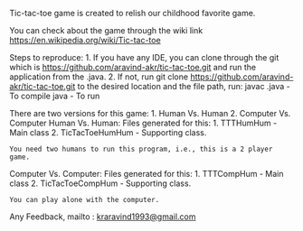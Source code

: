 Tic-tac-toe game is created to relish our childhood favorite game.

You can check about the game through the wiki link https://en.wikipedia.org/wiki/Tic-tac-toe

Steps to reproduce:
	1. If you have any IDE, you can clone through the git which is https://github.com/aravind-akr/tic-tac-toe.git and run the application from the <MainClass>.java.
	2. If not, run git clone https://github.com/aravind-akr/tic-tac-toe.git to the desired location and the file path, run:
	           javac <MainProgram>.java - To compile 
	           java <MainProgram> - To run


There are two versions for this game:
      1. Human Vs. Human 
      2. Computer Vs. Computer
Human Vs. Human:
	Files generated for this:
	1. TTTHumHum - Main class
	2. TicTacToeHumHum - Supporting class.

	You need two humans to run this program, i.e., this is a 2 player game. 

Computer Vs. Computer:
	Files generated for this:
	1. TTTCompHum - Main class
	2. TicTacToeCompHum - Supporting class.    

	You can play alone with the computer. 


Any Feedback, mailto : kraravind1993@gmail.com